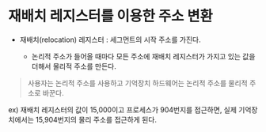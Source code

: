 # 재배치 레지스터를 이용한 주소 변환

- 재배치(relocation) 레지스터 : 세그먼트의 시작 주소를 가진다.

    - 논리적 주소가 들어올 때마다 모든 주소에 재배치 레지스터가 가지고 있는 값을 더해서 물리적 주소를 만든다.

> 사용자는 논리적 주소를 사용하고 기억장치 하드웨어는 논리적 주소를 물리적 주소로 바꾼다. 

 ex) 재배치 레지스터의 값이 15,000이고 프로세스가 904번지를 접근하면, 실제 기억장치에서는 15,904번지의 물리 주소를 접근하게 된다.